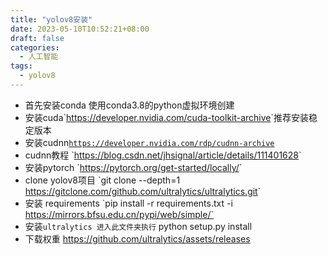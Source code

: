 ```yaml
---
title: "yolov8安装"
date: 2023-05-10T10:52:21+08:00
draft: false
categories:
  - 人工智能
tags:
  - yolov8
---
```


<!--more-->

*   首先安装conda 使用conda3.8的python虚拟环境创建
*   安装cuda\`<https://developer.nvidia.com/cuda-toolkit-archive>\`推荐安装稳定版本
*   安装cudnn[`https://developer.nvidia.com/rdp/cudnn-archive`](https://developer.nvidia.com/rdp/cudnn-archive)
*   cudnn教程 \`<https://blog.csdn.net/jhsignal/article/details/111401628>\`
*   安装pytorch \`<https://pytorch.org/get-started/locally/>\`
*   clone yolov8项目 \`git clone --depth=1 <https://gitclone.com/github.com/ultralytics/ultralytics.git>\`
*   安装 requirements  \`pip install -r requirements.txt -i <https://mirrors.bfsu.edu.cn/pypi/web/simple/`>
*   安装`ultralytics 进入此文件夹执行` python setup.py install&#x20;
*   下载权重 <https://github.com/ultralytics/assets/releases>